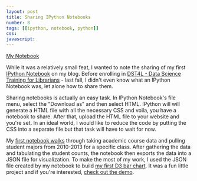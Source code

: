 ```yaml
---
layout: post
title: Sharing IPython Notebooks
number: 8
tags: [[ipython, notebook, python]]
css:
javascript: 
---
```

<div class="demo">
	<a class="btn btn-success btn-lg" href="/GPS-Majors-Notebook/" role="button" title="GPS Majors Notebook">My Notebook</a>
</div>	

While it was a relatively small feat, I wanted to note the sharing of my first [IPython Notebook](http://ipython.org/notebook.html) on my blog. Before enrolling in [DST4L - Data Science Training for Librarians](http://altbibl.io/dst4l/) - last fall, I didn't even know what an IPython Notebook was, let alone how to share them. 

Sharing notebooks is actually an easy task. In IPython Notebook's file menu, select the "Download as" and then select HTML. IPython will will generate a HTML file with all the necessary CSS and voila, you have a notebook to share. After that, upload the HTML file to your website and you're set. In an ideal world, I would like to reduce the code by putting the CSS into a separate file but that task will have to wait for now. 

My [first notebook walks](/projects/notebooks/gps-majors-2010-2013/) through taking academic course data and pulling student majors from 2010-2013 for a specific class. After gathering the data and tabulating the student counts, the notebook then exports the data into a JSON file for visualization. To make the most of my work, I used the JSON file created by my notebook to build [my first D3 bar chart](/My-First-D3-Bar-Chart/). It was a fun little project and if you're interested, [check out the demo](/projects/barchart/).   